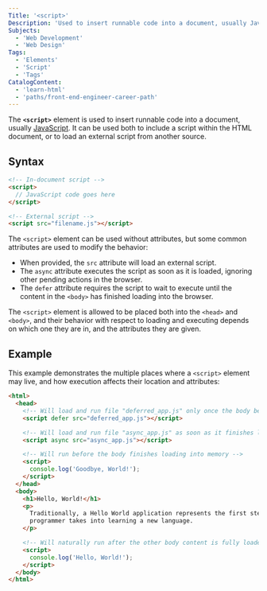 ```yaml
---
Title: '<script>'
Description: 'Used to insert runnable code into a document, usually JavaScript. Can be used both to include a script within the HTML document, or to load an external script from another source.'
Subjects:
  - 'Web Development'
  - 'Web Design'
Tags:
  - 'Elements'
  - 'Script'
  - 'Tags'
CatalogContent:
  - 'learn-html'
  - 'paths/front-end-engineer-career-path'
---
```


The **`<script>`** element is used to insert runnable code into a document, usually [JavaScript](https://www.codecademy.com/resources/docs/javascript). It can be used both to include a script within the HTML document, or to load an external script from another source.

## Syntax

```html
<!-- In-document script -->
<script>
  // JavaScript code goes here
</script>

<!-- External script -->
<script src="filename.js"></script>
```

The `<script>` element can be used without attributes, but some common attributes are used to modify the behavior:

- When provided, the `src` attribute will load an external script.
- The `async` attribute executes the script as soon as it is loaded, ignoring other pending actions in the browser.
- The `defer` attribute requires the script to wait to execute until the content in the `<body>` has finished loading into the browser.

The `<script>` element is allowed to be placed both into the `<head>` and `<body>`, and their behavior with respect to loading and executing depends on which one they are in, and the attributes they are given.

## Example

This example demonstrates the multiple places where a `<script>` element may live, and how execution affects their location and attributes:

```html
<html>
  <head>
    <!-- Will load and run file "deferred_app.js" only once the body below is fully loaded into memory -->
    <script defer src="deferred_app.js"></script>

    <!-- Will load and run file "async_app.js" as soon as it finishes loading -->
    <script async src="async_app.js"></script>

    <!-- Will run before the body finishes loading into memory -->
    <script>
      console.log('Goodbye, World!');
    </script>
  </head>
  <body>
    <h1>Hello, World!</h1>
    <p>
      Traditionally, a Hello World application represents the first step a new
      programmer takes into learning a new language.
    </p>

    <!-- Will naturally run after the other body content is fully loaded into memory -->
    <script>
      console.log('Hello, World!');
    </script>
  </body>
</html>
```
